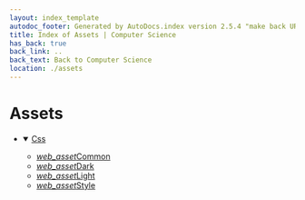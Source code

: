 ```yaml
---
layout: index_template
autodoc_footer: Generated by AutoDocs.index version 2.5.4 "make back URLs relative" ⓒ Starwort, 2020
title: Index of Assets | Computer Science
has_back: true
back_link: ..
back_text: Back to Computer Science
location: ./assets
---
```


# **Assets**

- <details open><summary><a href='./css'>Css</a></summary>

  - <a href='./css/common.scss'><i title='SCSS file' class="material-icons">web_asset</i>Common</a>
  - <a href='./css/dark.css'><i title='CSS file' class="material-icons">web_asset</i>Dark</a>
  - <a href='./css/light.css'><i title='CSS file' class="material-icons">web_asset</i>Light</a>
  - <a href='./css/style.scss'><i title='SCSS file' class="material-icons">web_asset</i>Style</a>

  </details>
